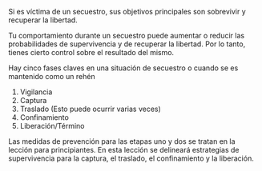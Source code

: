 [Title]: # (Las etapas del secuestro)
[Difficulty]: # (Avanzado)
[Order]: # (0)

Si es víctima de un secuestro, sus objetivos principales son sobrevivir y recuperar la libertad.

Tu comportamiento durante un secuestro puede aumentar o reducir las probabilidades de supervivencia y de recuperar la libertad. Por lo tanto, tienes cierto control sobre el resultado del mismo.

Hay cinco fases claves en una situación de secuestro o cuando se es mantenido como un rehén

1.  Vigilancia
2.  Captura
3.  Traslado (Esto puede ocurrir varias veces)
4.  Confinamiento
5.  Liberación/Término

Las medidas de prevención para las etapas uno y dos se tratan en la lección para principiantes. En esta lección se delineará estrategias de supervivencia para la captura, el traslado, el confinamiento y la liberación.